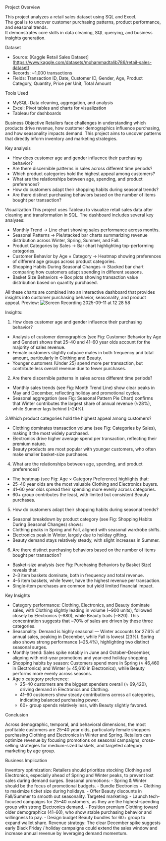 Project Overview

This project analyzes a retail sales dataset using SQL and Excel.  
The goal is to uncover customer purchasing patterns, product performance, and seasonal trends.  
It demonstrates core skills in data cleaning, SQL querying, and business insights generation.

Dataset
- Source: [Kaggle Retail Sales Dataset] (https://www.kaggle.com/datasets/mohammadtalib786/retail-sales-dataset)  
- Records: ~1,000 transactions  
- Fields: Transaction ID, Date, Customer ID, Gender, Age, Product Category, Quantity, Price per Unit, Total Amount

Tools Used
- MySQL: Data cleaning, aggregation, and analysis  
- Excel: Pivot tables and charts for visualization  
- Tableau for dashboards

Business Objective
Retailers face challenges in understanding which products drive revenue, how customer demographics influence purchasing, and how seasonality impacts demand. This project aims to uncover patterns that directly inform inventory and marketing strategies.

Key analysis
- How does customer age and gender influence their purchasing behavior?
- Are there discernible patterns in sales across different time periods?
- Which product categories hold the highest appeal among customers?
- What are the relationships between age, spending, and product preferences?
- How do customers adapt their shopping habits during seasonal trends?
- Are there distinct purchasing behaviors based on the number of items bought per transaction?

Visualization
This project uses Tableau to visualize retail sales data after cleaning and transformation in SQL.
The dashboard includes several key analyses:
- Monthly Trend → Line chart showing sales performance across months.
- Seasonal Patterns → Pie/stacked bar charts summarizing revenue distribution across Winter, Spring, Summer, and Fall.
- Product Categories by Sales → Bar chart highlighting top-performing categories.
- Customer Behavior by Age × Category → Heatmap showing preferences of different age groups across product categories.
- Shopping Habits During Seasonal Changes → Stacked bar chart comparing how customers adapt spending in different seasons.
- Basket Size Behaviors → Box plots showing transaction value distribution based on quantity purchased.

All these charts are combined into an interactive dashboard that provides insights into customer purchasing behavior, seasonality, and product appeal.
Preview:
![Screen Recording 2025-09-11 at 12 28 58](https://github.com/user-attachments/assets/e2326741-ed91-43f7-9d2a-dc67f574f31d)


Insights:

1. How does customer age and gender influence their purchasing behavior?
- Analysis of customer demographics (see Fig: Customer Behavior by Age and Gender) shows that 25–40 and 41–60 year olds account for the majority of sales revenue.
- Female customers slightly outpace males in both frequency and total amount, particularly in Clothing and Beauty.
- Younger customers (Under 25) spend more per transaction, but contribute less overall revenue due to fewer purchases.

2. Are there discernible patterns in sales across different time periods?
- Monthly sales trends (see Fig: Month Trend Line) show clear peaks in May and December, reflecting holiday and promotional cycles.
- Seasonal aggregation (see Fig: Seasonal Pattern Pie Chart) confirms that Winter contributes the largest share of annual revenue (≈28%), while Summer lags behind (~24%).

3.Which product categories hold the highest appeal among customers?
- Clothing dominates transaction volume (see Fig: Categories by Sales), making it the most widely purchased.
- Electronics drive higher average spend per transaction, reflecting their premium nature.
- Beauty products are most popular with younger customers, who often make smaller basket-size purchases.

4. What are the relationships between age, spending, and product preferences?
-	The heatmap (see Fig: Age × Category Preference) highlights that:
-	25–40 year olds are the most valuable Clothing and Electronics buyers.
- 41–60 year olds spread their spending more evenly across categories.
- 60+ group contributes the least, with limited but consistent Beauty purchases.

5. How do customers adapt their shopping habits during seasonal trends?
- Seasonal breakdown by product category (see Fig: Shopping Habits During Seasonal Changes) shows:
-	Clothing peaks in Spring and Fall, aligned with seasonal wardrobe shifts.
-	Electronics peak in Winter, largely due to holiday gifting.
-	Beauty demand stays relatively steady, with slight increases in Summer.

6. Are there distinct purchasing behaviors based on the number of items bought per transaction?
-	Basket-size analysis (see Fig: Purchasing Behaviors by Basket Size) reveals that:
-	2–3 item baskets dominate, both in frequency and total revenue.
-	4–5 item baskets, while fewer, have the highest revenue per transaction.
-	Single-item purchases are common but yield limited financial impact.

Key Insights
- Category performance: Clothing, Electronics, and Beauty dominate sales, with Clothing slightly leading in volume (~900 units), followed closely by Electronics (~880), while Beauty trails (~820). This concentration suggests that ~70% of sales are driven by these three categories.
- Seasonality: Demand is highly seasonal — Winter accounts for 27.6% of annual sales, peaking in December, while Fall is lowest (23%). Spring also shows strong performance (~25.4%), highlighting two distinct seasonal surges.
- Monthly trend: Sales spike notably in June and October–December, aligning with mid-year promotions and year-end holiday shopping.
- Shopping habits by season: Customers spend more in Spring (≈ 46,460 in Electronics) and Winter (≈ 45,610 in Electronics), while Beauty performs more evenly across seasons.
- Age x category preference:
	- 25–40 customers are the biggest spenders overall (≈ 69,420), driving demand in Electronics and Clothing.
	- 41–60 customers show steady contributions across all categories, indicating balanced purchasing power.
	- 60+ group spends relatively less, with Beauty slightly favored.


Conclusion

Across demographic, temporal, and behavioral dimensions, the most profitable customers are 25–40 year olds, particularly female shoppers purchasing Clothing and Electronics in Winter and Spring. Retailers can optimize revenue by focusing promotions on seasonal campaigns, cross-selling strategies for medium-sized baskets, and targeted category marketing by age group.


Business Implication

Inventory optimization: Retailers should prioritize stocking Clothing and Electronics, especially ahead of Spring and Winter peaks, to prevent lost sales during demand surges.
Seasonal promotions:
	- Spring & Winter should be the focus of promotional budgets.
	- Bundle Electronics + Clothing to maximize ticket size during holidays.
	- Offer Beauty discounts in Fall/Summer to smooth out seasonality.
Targeted marketing:
	- Launch tech-focused campaigns for 25–40 customers, as they are the highest-spending group with strong Electronics demand.
	- Position premium Clothing toward older demographics (41–60), who show stable purchasing behavior and willingness to pay.
	- Design budget Beauty bundles for 60+ group to expand wallet share.
Revenue strategy: The clear December spike suggests early Black Friday / holiday campaigns could extend the sales window and increase annual revenue by leveraging demand momentum.
